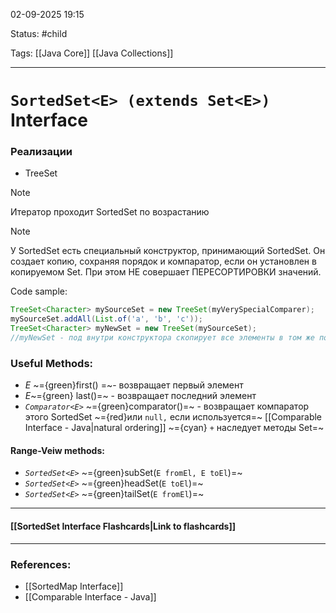 
02-09-2025 19:15

Status: #child

Tags: [[Java Core]] [[Java Collections]]

---
# `SortedSet<E> (extends Set<E>)` Interface

### Реализации

- TreeSet


>[!note]
>Итератор проходит SortedSet по возрастанию




>[!note]
>У SortedSet есть специальный конструктор, принимающий SortedSet. Он создает копию, сохраняя порядок и компаратор, если он установлен в копируемом Set. При этом НЕ совершает ПЕРЕСОРТИРОВКИ значений.

Code sample:
```java
TreeSet<Character> mySourceSet = new TreeSet(myVerySpecialComparer);
mySourceSet.addAll(List.of('a', 'b', 'c'));
TreeSet<Character> myNewSet = new TreeSet(mySourceSet);
//myNewSet - под внутри конструктора скопирует все элементы в том же порядке без новойй сортировки и скопирует себе указатель на myVerySpecialComparer
```

### Useful Methods:

- *E* ~={green}first() =~- возвращает первый элемент
- *E*~={green} last()=~ - возвращает последний элемент
- *`Comparator<E>`* ~={green}comparator()=~ - возвращает компаратор этого SortedSet ~={red}или `null,` если используется=~ [[Comparable Interface - Java|natural ordering]]
~={cyan} `+` наследует методы Set=~

#### Range-Veiw methods:

- *`SortedSet<E>`* ~={green}subSet(`E fromEl, E toEl`)=~
- *`SortedSet<E>`* ~={green}headSet(`E toEl`)=~
- *`SortedSet<E>`* ~={green}tailSet(`E fromEl`)=~

----
#### [[SortedSet Interface Flashcards|Link to flashcards]]



---
### References:

- [[SortedMap Interface]]
- [[Comparable Interface - Java]]